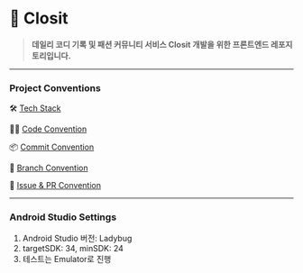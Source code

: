 # 👕 Closit

> **데일리 코디 기록 및 패션 커뮤니티 서비스 Closit 개발을 위한 프론트엔드 레포지토리입니다.**

---
### Project Conventions

🛠 [Tech Stack](https://github.com/UMC-Closit/FrontEnd/wiki/Tech-Stack)

🧑‍💻 [Code Convention](https://github.com/UMC-Closit/FrontEnd/wiki/Code-Convention)

📦 [Commit Convention](https://github.com/UMC-Closit/FrontEnd/wiki/Commit-Convention)

🌲 [Branch Convention](https://github.com/UMC-Closit/FrontEnd/wiki/Branch-Convention)

🎯 [Issue & PR Convention](https://github.com/UMC-Closit/FrontEnd/wiki/Issue-&-PR-Convention)

---
### Android Studio Settings
1. Android Studio 버전: Ladybug
2. targetSDK: 34, minSDK: 24
3. 테스트는 Emulator로 진행
